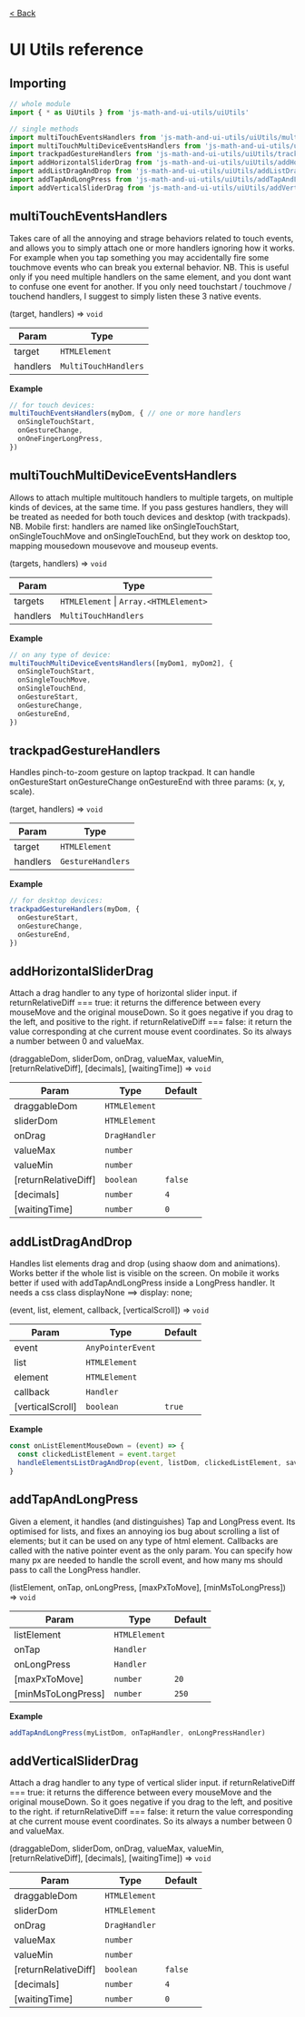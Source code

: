 [< Back](https://github.com/AlessandroCipolletti/js-math-and-ui-utils)

# UI Utils reference

## Importing
```js
// whole module
import { * as UiUtils } from 'js-math-and-ui-utils/uiUtils'

// single methods
import multiTouchEventsHandlers from 'js-math-and-ui-utils/uiUtils/multiTouchEventsHandlers'
import multiTouchMultiDeviceEventsHandlers from 'js-math-and-ui-utils/uiUtils/multiTouchMultiDeviceEventsHandlers'
import trackpadGestureHandlers from 'js-math-and-ui-utils/uiUtils/trackpadGestureHandlers'
import addHorizontalSliderDrag from 'js-math-and-ui-utils/uiUtils/addHorizontalSliderDrag'
import addListDragAndDrop from 'js-math-and-ui-utils/uiUtils/addListDragAndDrop'
import addTapAndLongPress from 'js-math-and-ui-utils/uiUtils/addTapAndLongPress'
import addVerticalSliderDrag from 'js-math-and-ui-utils/uiUtils/addVerticalSliderDrag'
```

<a name="multiTouchEventsHandlers
Takes care of all the annoying and strage behaviors related to touch events,
and allows you to simply attach one or more handlers ignoring how it works.
For example when you tap something you may accidentally fire some touchmove events who can break you external behavior.
NB. This is useful only if you need multiple handlers on the same element, and you dont want to confuse one event for another.
If you only need touchstart / touchmove / touchend handlers, I suggest to simply listen these 3 native events."></a>

## multiTouchEventsHandlers
Takes care of all the annoying and strage behaviors related to touch events,
and allows you to simply attach one or more handlers ignoring how it works.
For example when you tap something you may accidentally fire some touchmove events who can break you external behavior.
NB. This is useful only if you need multiple handlers on the same element, and you dont want to confuse one event for another.
If you only need touchstart / touchmove / touchend handlers, I suggest to simply listen these 3 native events.

(target, handlers) ⇒ <code>void</code>

| Param | Type |
| --- | --- |
| target | <code>HTMLElement</code> |
| handlers | <code>MultiTouchHandlers</code> |

**Example**  
```js
// for touch devices:
multiTouchEventsHandlers(myDom, { // one or more handlers
  onSingleTouchStart,
  onGestureChange,
  onOneFingerLongPress,
})
```
<a name="multiTouchMultiDeviceEventsHandlers
Allows to attach multiple multitouch handlers to multiple targets, on multiple kinds of devices, at the same time.
If you pass gestures handlers, they will be treated as needed for both touch devices and desktop (with trackpads).
NB. Mobile first_ handlers are named like onSingleTouchStart, onSingleTouchMove and onSingleTouchEnd,
but they work on desktop too, mapping mousedown mousevove and mouseup events."></a>

## multiTouchMultiDeviceEventsHandlers
Allows to attach multiple multitouch handlers to multiple targets, on multiple kinds of devices, at the same time.
If you pass gestures handlers, they will be treated as needed for both touch devices and desktop (with trackpads).
NB. Mobile first: handlers are named like onSingleTouchStart, onSingleTouchMove and onSingleTouchEnd,
but they work on desktop too, mapping mousedown mousevove and mouseup events.

(targets, handlers) ⇒ <code>void</code>

| Param | Type |
| --- | --- |
| targets | <code>HTMLElement</code> \| <code>Array.&lt;HTMLElement&gt;</code> |
| handlers | <code>MultiTouchHandlers</code> |

**Example**  
```js
// on any type of device:
multiTouchMultiDeviceEventsHandlers([myDom1, myDom2], {
  onSingleTouchStart,
  onSingleTouchMove,
  onSingleTouchEnd,
  onGestureStart,
  onGestureChange,
  onGestureEnd,
})
```
<a name="trackpadGestureHandlers
Handles pinch-to-zoom gesture on laptop trackpad.
It can handle onGestureStart onGestureChange onGestureEnd with three params_ (x, y, scale)"></a>

## trackpadGestureHandlers
Handles pinch-to-zoom gesture on laptop trackpad.
It can handle onGestureStart onGestureChange onGestureEnd with three params: (x, y, scale).

(target, handlers) ⇒ <code>void</code>

| Param | Type |
| --- | --- |
| target | <code>HTMLElement</code> |
| handlers | <code>GestureHandlers</code> |

**Example**  
```js
// for desktop devices:
trackpadGestureHandlers(myDom, {
  onGestureStart,
  onGestureChange,
  onGestureEnd,
})
```
<a name="addHorizontalSliderDrag
Attach a drag handler to any type of horizontal slider input.
if returnRelativeDiff === true_ it returns the difference between every mouseMove and the original mouseDown.
      So it goes negative if you drag to the left, and positive to the right.
  if returnRelativeDiff === false_ it return the value corresponding at che current mouse event coordinates.
      So its always a number between 0 and valueMax."></a>

## addHorizontalSliderDrag
Attach a drag handler to any type of horizontal slider input.
if returnRelativeDiff === true: it returns the difference between every mouseMove and the original mouseDown.
      So it goes negative if you drag to the left, and positive to the right.
  if returnRelativeDiff === false: it return the value corresponding at che current mouse event coordinates.
      So its always a number between 0 and valueMax.

(draggableDom, sliderDom, onDrag, valueMax, valueMin, [returnRelativeDiff], [decimals], [waitingTime]) ⇒ <code>void</code>

| Param | Type | Default |
| --- | --- | --- |
| draggableDom | <code>HTMLElement</code> |  |
| sliderDom | <code>HTMLElement</code> |  |
| onDrag | <code>DragHandler</code> |  |
| valueMax | <code>number</code> |  |
| valueMin | <code>number</code> |  |
| [returnRelativeDiff] | <code>boolean</code> | <code>false</code> |
| [decimals] | <code>number</code> | <code>4</code> |
| [waitingTime] | <code>number</code> | <code>0</code> |

<a name="addListDragAndDrop
Handles list elements drag and drop (using shaow dom and animations).
Works better if the whole list is visible on the screen.
On mobile it works better if used with addTapAndLongPress inside a LongPress handler.
It needs a css class displayNone ==> display_ none;"></a>

## addListDragAndDrop
Handles list elements drag and drop (using shaow dom and animations).
Works better if the whole list is visible on the screen.
On mobile it works better if used with addTapAndLongPress inside a LongPress handler.
It needs a css class displayNone ==> display: none;

(event, list, element, callback, [verticalScroll]) ⇒ <code>void</code>

| Param | Type | Default |
| --- | --- | --- |
| event | <code>AnyPointerEvent</code> |  |
| list | <code>HTMLElement</code> |  |
| element | <code>HTMLElement</code> |  |
| callback | <code>Handler</code> |  |
| [verticalScroll] | <code>boolean</code> | <code>true</code> |

**Example**  
```js
const onListElementMouseDown = (event) => {
  const clickedListElement = event.target
  handleElementsListDragAndDrop(event, listDom, clickedListElement, saveListDrag)
}
```
<a name="addTapAndLongPress
Given a element, it handles (and distinguishes) Tap and LongPress event.
Its optimised for lists, and fixes an annoying ios bug about scrolling a list of elements;
but it can be used on any type of html element.
Callbacks are called with the native pointer event as the only param.
You can specify how many px are needed to handle the scroll event, and how many ms should pass to call the LongPress handler."></a>

## addTapAndLongPress
Given a element, it handles (and distinguishes) Tap and LongPress event.
Its optimised for lists, and fixes an annoying ios bug about scrolling a list of elements;
but it can be used on any type of html element.
Callbacks are called with the native pointer event as the only param.
You can specify how many px are needed to handle the scroll event, and how many ms should pass to call the LongPress handler.

(listElement, onTap, onLongPress, [maxPxToMove], [minMsToLongPress]) ⇒ <code>void</code>

| Param | Type | Default |
| --- | --- | --- |
| listElement | <code>HTMLElement</code> |  |
| onTap | <code>Handler</code> |  |
| onLongPress | <code>Handler</code> |  |
| [maxPxToMove] | <code>number</code> | <code>20</code> |
| [minMsToLongPress] | <code>number</code> | <code>250</code> |

**Example**  
```js
addTapAndLongPress(myListDom, onTapHandler, onLongPressHandler)
```
<a name="addVerticalSliderDrag
Attach a drag handler to any type of vertical slider input.
if returnRelativeDiff === true_ it returns the difference between every mouseMove and the original mouseDown.
      So it goes negative if you drag to the left, and positive to the right.
  if returnRelativeDiff === false_ it return the value corresponding at che current mouse event coordinates.
      So its always a number between 0 and valueMax."></a>

## addVerticalSliderDrag
Attach a drag handler to any type of vertical slider input.
if returnRelativeDiff === true: it returns the difference between every mouseMove and the original mouseDown.
      So it goes negative if you drag to the left, and positive to the right.
  if returnRelativeDiff === false: it return the value corresponding at che current mouse event coordinates.
      So its always a number between 0 and valueMax.

(draggableDom, sliderDom, onDrag, valueMax, valueMin, [returnRelativeDiff], [decimals], [waitingTime]) ⇒ <code>void</code>

| Param | Type | Default |
| --- | --- | --- |
| draggableDom | <code>HTMLElement</code> |  |
| sliderDom | <code>HTMLElement</code> |  |
| onDrag | <code>DragHandler</code> |  |
| valueMax | <code>number</code> |  |
| valueMin | <code>number</code> |  |
| [returnRelativeDiff] | <code>boolean</code> | <code>false</code> |
| [decimals] | <code>number</code> | <code>4</code> |
| [waitingTime] | <code>number</code> | <code>0</code> |
